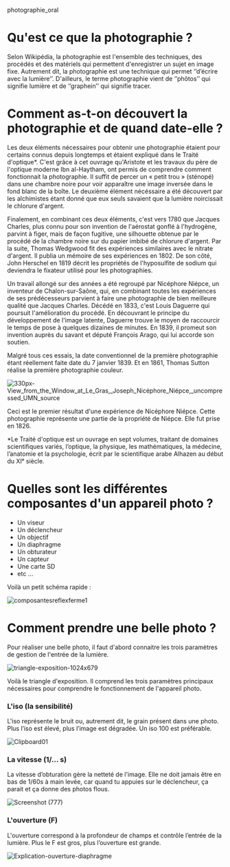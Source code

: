 photographie_oral

# Qu'est ce que la photographie ? 

Selon Wikipédia, la photographie est l'ensemble des techniques, des procédés et des matériels qui permettent d'enregistrer un sujet en image fixe. Autrement dit, la photographie est une technique qui permet ‘’d’écrire avec la lumière’’. D'ailleurs, le terme photographie vient de ‘’phôtos’’ qui signifie lumière et de ‘’graphein’’ qui signifie tracer.

# Comment as-t-on découvert la photographie et de quand date-elle ? 

Les deux éléments nécessaires pour obtenir une photographie étaient pour certains connus depuis longtemps et étaient expliqué dans le Traité d'optique*. C'est grâce à cet ouvrage qu'Aristote et les travaux du père de l'optique moderne Ibn al-Haytham, ont permis de comprendre comment fonctionnait la photographie. Il suffit de percer un « petit trou » (sténopé) dans une chambre noire pour voir apparaître une image inversée dans le fond blanc de la boîte. Le deuxième élément nécéssaire a été découvert par les alchimistes étant donné que eux seuls savaient que la lumière noircissait le chlorure d'argent. 

Finalement, en combinant ces deux éléments, c'est vers 1780 que Jacques Charles, plus connu pour son invention de l'aérostat gonflé à l'hydrogène, parvint à figer, mais de façon fugitive, une silhouette obtenue par le procédé de la chambre noire sur du papier imbibé de chlorure d'argent. Par la suite, Thomas Wedgwood fit des expériences similaires avec le nitrate d'argent. Il publia un mémoire de ses expériences en 1802. De son côté, John Herschel en 1819 décrit les propriétés de l'hyposulfite de sodium qui deviendra le fixateur utilisé pour les photographies.

Un travail allongé sur des années a été regroupé par Nicéphore Niépce, un inventeur de Chalon-sur-Saône, qui, en combinant toutes les expériences de ses prédécesseurs parvient à faire une photographie de bien meilleure qualité que Jacques Charles. Décédé en 1833, c'est Louis Daguerre qui poursuit l'amélioration du procédé. En découvrant le principe du développement de l'image latente, Daguerre trouve le moyen de raccourcir le temps de pose à quelques dizaines de minutes. En 1839, il promeut son invention auprès du savant et député François Arago, qui lui accorde son soutien.

Malgré tous ces essais, la date conventionnel de la première photographie étant réellement faite date du 7 janvier 1839. Et en 1861, Thomas Sutton réalise la première photographie couleur.

![330px-View_from_the_Window_at_Le_Gras,_Joseph_Nicéphore_Niépce,_uncompressed_UMN_source](https://user-images.githubusercontent.com/93718412/145322338-94169abe-d2bd-415b-b3c6-eb5a26439482.png)

Ceci est le premier résultat d'une expérience de Nicéphore Niépce. Cette photographie représente une partie de la propriété de Niépce. Elle fut prise en 1826.

*Le Traité d'optique est un ouvrage en sept volumes, traitant de domaines scientifiques variés, l’optique, la physique, les mathématiques, la médecine, l’anatomie et la psychologie, écrit par le scientifique arabe Alhazen au début du XIᵉ siècle.

# Quelles sont les différentes composantes d'un appareil photo ? 

- Un viseur 
- Un déclencheur
- Un objectif 
- Un diaphragme 
- Un obturateur
- Un capteur 
- Une carte SD
- etc ... 

Voilà un petit schéma rapide : 

![composantesreflexferme1](https://user-images.githubusercontent.com/93718412/145323667-f511298b-efc0-49ce-b079-2af157ded0dc.jpg)

# Comment prendre une belle photo ? 

Pour réaliser une belle photo, il faut d'abord connaitre les trois paramètres de gestion de l'entrée de la lumière. 

![triangle-exposition-1024x679](https://user-images.githubusercontent.com/93718412/145324412-fad67250-e6b4-46f2-9c97-08d022a8f5dd.png)

Voilà le triangle d'exposition. Il comprend les trois paramètres principaux nécessaires pour comprendre le fonctionnement de l'appareil photo. 

### L'iso (la sensibilité)

L'iso représente le bruit ou, autrement dit, le grain présent dans une photo. Plus l’iso est élevé, plus l’image est dégradée. Un iso 100 est préférable. 

![Clipboard01](https://user-images.githubusercontent.com/93718412/145324743-35403710-f841-4b0a-a8ba-1b9799c646fc.jpg)

### La vitesse (1/... s)

La vitesse d’obturation gère la netteté de l'image. Elle ne doit jamais être en bas de 1/60s à main levée, car quand tu appuies sur le déclencheur, ça parait et ça donne des photos flous.

![Screenshot (777)](https://user-images.githubusercontent.com/93718412/145326400-1db56ecc-6aca-45c8-9193-714f8cf7b860.png)

### L'ouverture (F) 

L'ouverture correspond à la profondeur de champs et contrôle l’entrée de la lumière. Plus le F est gros, plus l’ouverture est grande.

![Explication-ouverture-diaphragme](https://user-images.githubusercontent.com/93718412/145326725-318c88ed-ff13-4e15-a443-8c7eb38b5dd6.jpg)





